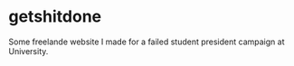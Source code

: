 # getshitdone

Some freelande website I made for a failed student president campaign at University.
